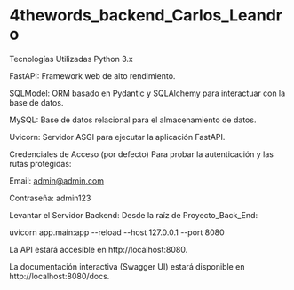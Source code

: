 # 4thewords_backend_Carlos_Leandro

Tecnologías Utilizadas
Python 3.x

FastAPI: Framework web de alto rendimiento.

SQLModel: ORM basado en Pydantic y SQLAlchemy para interactuar con la base de datos.

MySQL: Base de datos relacional para el almacenamiento de datos.

Uvicorn: Servidor ASGI para ejecutar la aplicación FastAPI.

Credenciales de Acceso (por defecto)
Para probar la autenticación y las rutas protegidas:

Email: admin@admin.com

Contraseña: admin123

Levantar el Servidor Backend:
Desde la raíz de Proyecto_Back_End:


uvicorn app.main:app --reload --host 127.0.0.1 --port 8080

La API estará accesible en http://localhost:8080.

La documentación interactiva (Swagger UI) estará disponible en http://localhost:8080/docs.
